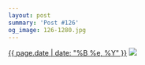 ```yaml
---
layout: post
summary: 'Post #126'
og_image: 126-1280.jpg
---
```


<p>
  <time><a href="/126">{{ page.date | date: "%B %e, %Y" }}</a></time>
  <a href="/126"><img src="{{ site.assets_url }}/126-640.jpg" srcset="{{ site.assets_url }}/126-1280.jpg 1280w, {{ site.assets_url }}/126-960.jpg 960w, {{ site.assets_url }}/126-640.jpg 640w, {{ site.assets_url }}/126-320.jpg 320w" sizes="(min-width: 700px) 50vw, calc(100vw - 2rem)" /></a>
</p>
